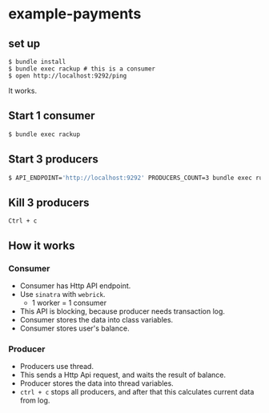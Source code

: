 # example-payments

## set up

```
$ bundle install
$ bundle exec rackup # this is a consumer
$ open http://localhost:9292/ping
```

It works.

## Start 1 consumer

```bash
$ bundle exec rackup
```

## Start 3 producers

```bash
$ API_ENDPOINT='http://localhost:9292' PRODUCERS_COUNT=3 bundle exec ruby bin/make-transaction.rb
```

## Kill 3 producers

`Ctrl + c`

## How it works

### Consumer

- Consumer has Http API endpoint.
- Use `sinatra` with `webrick`.
    - 1 worker = 1 consumer
- This API is blocking, because producer needs transaction log.
- Consumer stores the data into class variables.
- Consumer stores user's balance.

### Producer

- Producers use thread.
- This sends a Http Api request, and waits the result of balance.
- Producer stores the data into thread variables.
- `ctrl + c` stops all producers, and after that this calculates current data from log.
